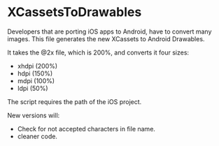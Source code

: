 XCassetsToDrawables
===================

Developers that are porting iOS apps to Android, have to convert many images. 
This file generates the new XCassets to Android Drawables.

It takes the @2x file, which is 200%, and converts it four sizes:
- xhdpi (200%)
- hdpi (150%)
- mdpi (100%)
- ldpi (50%)

The script requires the path of the iOS project.

New versions will: 
- Check for not accepted characters in file name.
- cleaner code.
